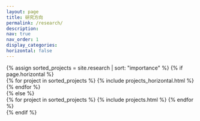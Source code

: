 ```yaml
---
layout: page
title: 研究方向
permalink: /research/
description:
nav: true
nav_order: 1
display_categories:
horizontal: false
---
```


<!-- pages/projects.md -->
<div class="projects">
  {% assign sorted_projects = site.research | sort: "importance" %}
  <!-- Generate cards for each project -->
  {% if page.horizontal %}
    <div class="container">
      <div class="row row-cols-2">
      {% for project in sorted_projects %}
        {% include projects_horizontal.html %}
      {% endfor %}
      </div>
    </div>
  {% else %}
    <div class="grid">
      {% for project in sorted_projects %}
        {% include projects.html %}
      {% endfor %}
    </div>
  {% endif %}
</div>
